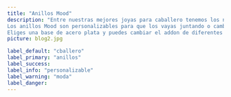 ```yaml
---
title: "Anillos Mood"
description: "Entre nuestras mejores joyas para caballero tenemos los nillos Mood.
Los anillos Mood son personalizables para que los vayas juntando o cambiando a tu antojo.
Eliges una base de acero plata y puedes cambiar el addon de diferentes materiales y colores para ir variando tu estilo. Estos dos modelos realizados en Suiza."
picture: blog2.jpg

label_default: "cballero" 
label_primary: "anillos"
label_success: 
label_info: "personalizable"
label_warning: "moda"
label_danger: 
---
```

